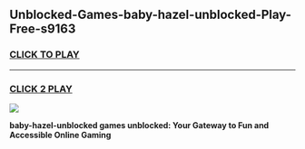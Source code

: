 
## Unblocked-Games-baby-hazel-unblocked-Play-Free-s9163
<h3>
<a href="https://premium76.site?title=baby-hazel-unblocked&ref=23A">CLICK TO PLAY</a></h3>
<hr>

<h3>
<a href="https://premium76.site?title=baby-hazel-unblocked&ref=23A">CLICK 2 PLAY</a>
  
</h3>

<a href="https://premium76.site?title=baby-hazel-unblocked&ref=23A"><img src="https://clearcache.store/games.png"></a>


**baby-hazel-unblocked games unblocked: Your Gateway to Fun and Accessible Online Gaming**
